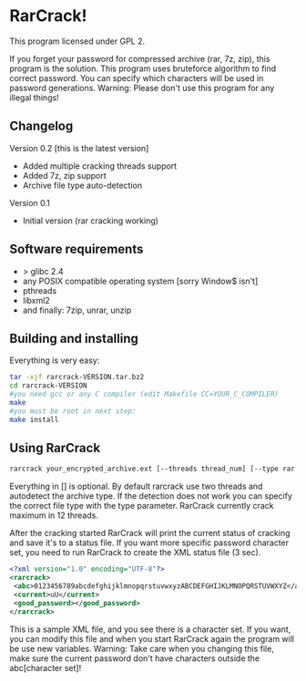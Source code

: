RarCrack!
=========

This program licensed under GPL 2.

If you forget your password for compressed archive (rar, 7z, zip), this program is the solution.
This program uses bruteforce algorithm to find correct password. You can specify which characters will be used in password generations.
Warning: Please don't use this program for any illegal things!

Changelog
---------

Version 0.2 [this is the latest version]

* Added multiple cracking threads support
* Added 7z, zip support
* Archive file type auto-detection

Version 0.1

* Initial version (rar cracking working)

Software requirements
---------------------

* \> glibc 2.4
* any POSIX compatible operating system [sorry Window$ isn't]
* pthreads
* libxml2
* and finally: 7zip, unrar, unzip

Building and installing
-----------------------

Everything is very easy:

~~~~ sh
tar -xjf rarcrack-VERSION.tar.bz2
cd rarcrack-VERSION
#you need gcc or any C compiler (edit Makefile CC=YOUR_C_COMPILER)
make
#you must be root in next step:
make install
~~~~


Using RarCrack
--------------

~~~~ sh
rarcrack your_encrypted_archive.ext [--threads thread_num] [--type rar|zip|7z]
~~~~


Everything in [] is optional. By default rarcrack use two threads and
autodetect the archive type. If the detection does not work you can
specify the correct file type with the type parameter. RarCrack currently
crack maximum in 12 threads.

After the cracking started RarCrack will print the current status
of cracking and save it's to a status file. If you want more specific
password character set, you need to run RarCrack to create the XML status
file (3 sec).

~~~~ xml
<?xml version="1.0" encoding="UTF-8"?>
<rarcrack>
 <abc>0123456789abcdefghijklmnopqrstuvwxyzABCDEFGHIJKLMNOPQRSTUVWXYZ</abc>
 <current>uU</current>
 <good_password></good_password>
</rarcrack>
~~~~

This is a sample XML file, and you see there is a character set. If you
want, you can modify this file and when you start RarCrack again the
program will be use new variables. Warning: Take care when you changing
this file, make sure the current password don't have characters outside
the abc[character set]!

